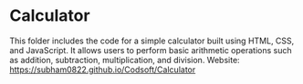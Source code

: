 # Calculator

This folder includes the code for a simple calculator built using HTML, CSS, and JavaScript. It allows users to perform basic arithmetic operations such as addition, subtraction, multiplication, and division.
Website: https://subham0822.github.io/Codsoft/Calculator

